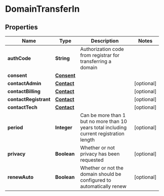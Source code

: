 

# DomainTransferIn


## Properties

| Name | Type | Description | Notes |
|------------ | ------------- | ------------- | -------------|
|**authCode** | **String** | Authorization code from registrar for transferring a domain |  |
|**consent** | [**Consent**](Consent.md) |  |  |
|**contactAdmin** | [**Contact**](Contact.md) |  |  [optional] |
|**contactBilling** | [**Contact**](Contact.md) |  |  [optional] |
|**contactRegistrant** | [**Contact**](Contact.md) |  |  [optional] |
|**contactTech** | [**Contact**](Contact.md) |  |  [optional] |
|**period** | **Integer** | Can be more than 1 but no more than 10 years total including current registration length |  [optional] |
|**privacy** | **Boolean** | Whether or not privacy has been requested |  [optional] |
|**renewAuto** | **Boolean** | Whether or not the domain should be configured to automatically renew |  [optional] |



